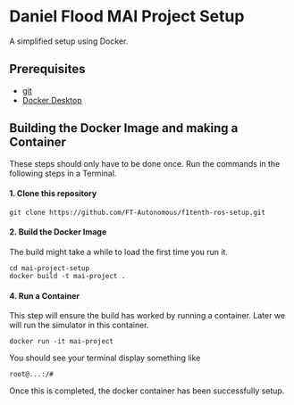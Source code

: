 # Daniel Flood MAI Project Setup

A simplified setup using Docker.

## Prerequisites

* [git](https://www.atlassian.com/git/tutorials/install-git)
* [Docker Desktop](https://www.docker.com/products/docker-desktop)

## Building the Docker Image and making a Container

These steps should only have to be done once. Run the commands in the following steps in a Terminal.

#### 1. Clone this repository

```
git clone https://github.com/FT-Autonomous/f1tenth-ros-setup.git
```

#### 2. Build the Docker Image

The build might take a while to load the first time you run it.

```
cd mai-project-setup
docker build -t mai-project .
```

#### 4. Run a Container

This step will ensure the build has worked by running a container. Later we will run the simulator in this container.

```
docker run -it mai-project
```

You should see your terminal display something like

```
root@...:/#
```

Once this is completed, the docker container has been successfully setup.
